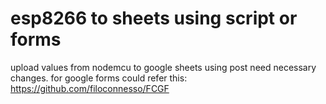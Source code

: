 # esp8266 to sheets using script or forms
upload values from nodemcu to google sheets using post need necessary changes.
for google forms could refer this:
https://github.com/filoconnesso/FCGF
